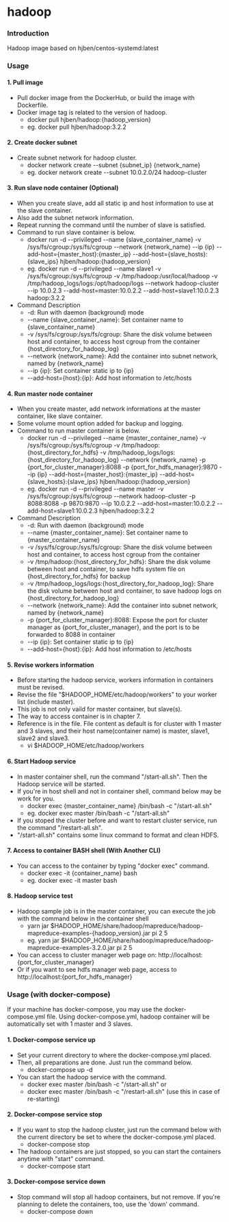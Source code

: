 # hadoop
### Introduction
Hadoop image based on hjben/centos-systemd:latest

### Usage
#### 1. Pull image
- Pull docker image from the DockerHub, or build the image with Dockerfile.
- Docker image tag is related to the version of hadoop.
  - docker pull hjben/hadoop:{hadoop_version}
  - eg. docker pull hjben/hadoop:3.2.2

#### 2. Create docker subnet
- Create subnet network for hadoop cluster.
  - docker network create --subnet {subnet_ip} {network_name}
  - eg. docker network create --subnet 10.0.2.0/24 hadoop-cluster
  
#### 3. Run slave node container (Optional)
- When you create slave, add all static ip and host information to use at the slave container.
- Also add the subnet network information.
- Repeat running the command until the number of slave is satisfied.
- Command to run slave container is below.
  - docker run -d --privileged --name {slave_container_name} -v /sys/fs/cgroup:/sys/fs/cgroup --network {network_name} --ip {ip} --add-host={master_host}:{master_ip} --add-host={slave_hosts}:{slave_ips} hjben/hadoop:{hadoop_version}
  - eg. docker run -d --privileged --name slave1 -v /sys/fs/cgroup:/sys/fs/cgroup -v /tmp/hadoop:/usr/local/hadoop -v /tmp/hadoop_logs/logs:/opt/hadoop/logs --network hadoop-cluster --ip 10.0.2.3 --add-host=master:10.0.2.2 --add-host=slave1:10.0.2.3 hadoop:3.2.2
- Command Description
  - -d: Run with daemon (background) mode
  - --name {slave_container_name}: Set container name to {slave_container_name}
  - -v /sys/fs/cgroup:/sys/fs/cgroup: Share the disk volume between host and container, to access host cgroup from the container
{host_directory_for_hadoop_log}
  - --network {network_name}: Add the container into subnet network, named by {network_name}
  - --ip {ip}: Set container static ip to {ip}
  - --add-host={host}:{ip}: Add host information to /etc/hosts

#### 4. Run master node container
- When you create master, add network informations at the master container, like slave container.
- Some volume mount option added for backup and logging.
- Command to run master container is below.
  - docker run -d --privileged --name {master_container_name} -v /sys/fs/cgroup:/sys/fs/cgroup  -v /tmp/hadoop:{host_directory_for_hdfs} -v /tmp/hadoop_logs/logs:{host_directory_for_hadoop_log} --network {network_name} -p {port_for_cluster_manager}:8088 -p {port_for_hdfs_manager}:9870 --ip {ip} --add-host={master_host}:{master_ip} --add-host={slave_hosts}:{slave_ips} hjben/hadoop:{hadoop_version}
  - eg. docker run -d --privileged --name master -v /sys/fs/cgroup:/sys/fs/cgroup --network hadoop-cluster -p 8088:8088 -p 9870:9870 --ip 10.0.2.2 --add-host=master:10.0.2.2 --add-host=slave1:10.0.2.3 hjben/hadoop:3.2.2
- Command Description
  - -d: Run with daemon (background) mode
  - --name {master_container_name}: Set container name to {master_container_name}
  - -v /sys/fs/cgroup:/sys/fs/cgroup: Share the disk volume between host and container, to access host cgroup from the container
  - -v /tmp/hadoop:{host_directory_for_hdfs}: Share the disk volume between host and container, to save hdfs system file on {host_directory_for_hdfs} for backup
  - -v /tmp/hadoop_logs/logs:{host_directory_for_hadoop_log}: Share the disk volume between host and container, to save hadoop logs on {host_directory_for_hadoop_log}
  - --network {network_name}: Add the container into subnet network, named by {network_name}
  - -p {port_for_cluster_manager}:8088: Expose the port for cluster manager as {port_for_cluster_manager}, and the port is to be forwarded to 8088 in container
  - --ip {ip}: Set container static ip to {ip}
  - --add-host={host}:{ip}: Add host information to /etc/hosts

#### 5. Revise workers information
- Before starting the hadoop service, workers information in containers must be revised.
- Revise the file "$HADOOP_HOME/etc/hadoop/workers" to your worker list (include master).
- This job is not only vaild for master container, but slave(s).
- The way to access container is in chapter 7.
- Reference is in the file. File content as default is for cluster with 1 master and 3 slaves, and their host name(container name) is master, slave1, slave2 and slave3.
  - vi $HADOOP_HOME/etc/hadoop/workers

#### 6. Start Hadoop service
- In master container shell, run the command "/start-all.sh". Then the Hadoop service will be started.
- If you're in host shell and not in container shell, command below may be work for you.
  - docker exec {master_container_name} /bin/bash -c "/start-all.sh"
  - eg. docker exec master /bin/bash -c "/start-all.sh"
- If you stoped the cluster before and want to restart cluster service, run the command "/restart-all.sh".
- "/start-all.sh" contains some linux command to format and clean HDFS. 
  
#### 7. Access to container BASH shell (With Another CLI)
- You can access to the container by typing "docker exec" command.
  - docker exec -it {container_name} bash
  - eg. docker exec -it master bash
  
#### 8. Hadoop service test
- Hadoop sample job is in the master container, you can execute the job with the command below in the container shell
  - yarn jar $HADOOP_HOME/share/hadoop/mapreduce/hadoop-mapreduce-examples-{hadoop_version}.jar pi 2 5
  - eg. yarn jar $HADOOP_HOME/share/hadoop/mapreduce/hadoop-mapreduce-examples-3.2.0.jar pi 2 5
- You can access to cluster manager web page on: http://localhost:{port_for_cluster_manager}
- Or if you want to see hdfs manager web page, access to http://localhost:{port_for_hdfs_manager}

### Usage (with docker-compose)
If your machine has docker-compose, you may use the docker-compose.yml file. Using docker-compose.yml, hadoop container will be automatically set with 1 master and 3 slaves.

#### 1. Docker-compose service up
- Set your current directory to where the docker-compose.yml placed.
- Then, all preparations are done. Just run the command below.
  - docker-compose up -d
- You can start the hadoop service with the command.
  - docker exec master /bin/bash -c "/start-all.sh" or
  - docker exec master /bin/bash -c "/restart-all.sh" (use this in case of re-starting)
  
#### 2. Docker-compose service stop
- If you want to stop the hadoop cluster, just run the command below with the current directory be set to where the docker-compose.yml placed.
  - docker-compose stop
- The hadoop containers are just stopped, so you can start the containers anytime with "start" command.
  - docker-compose start
  
#### 3. Docker-compose service down 
- Stop command will stop all hadoop containers, but not remove. If you're planning to delete the containers, too, use the 'down' command.
  - docker-compose down
